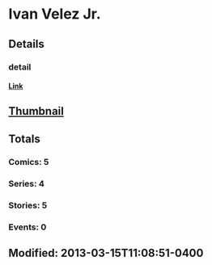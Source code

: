 # Ivan  Velez Jr. 
## Details
### detail
#### [Link](http://marvel.com/comics/creators/6140/ivan_velez_jr.?utm_campaign=apiRef&utm_source=225578a89fc76f3d20fbffda5d17a88d)
## [Thumbnail](http://i.annihil.us/u/prod/marvel/i/mg/b/40/image_not_available.jpg)
## Totals
### Comics: 5
### Series: 4
### Stories: 5
### Events: 0
## Modified: 2013-03-15T11:08:51-0400